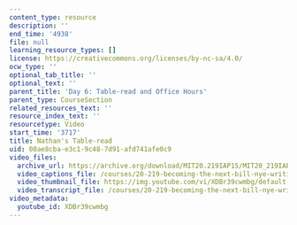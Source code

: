 ```yaml
---
content_type: resource
description: ''
end_time: '4938'
file: null
learning_resource_types: []
license: https://creativecommons.org/licenses/by-nc-sa/4.0/
ocw_type: ''
optional_tab_title: ''
optional_text: ''
parent_title: 'Day 6: Table-read and Office Hours'
parent_type: CourseSection
related_resources_text: ''
resource_index_text: ''
resourcetype: Video
start_time: '3717'
title: Nathan's Table-read
uid: 08ae8cba-e3c1-9c48-7d91-afd741afe0c9
video_files:
  archive_url: https://archive.org/download/MIT20.219IAP15/MIT20_219IAP15_D06_300k.mp4
  video_captions_file: /courses/20-219-becoming-the-next-bill-nye-writing-and-hosting-the-educational-show-january-iap-2015/a184d457da4e59a9b719f8ccd5f9e3ec_XDBr39cwmbg.vtt
  video_thumbnail_file: https://img.youtube.com/vi/XDBr39cwmbg/default.jpg
  video_transcript_file: /courses/20-219-becoming-the-next-bill-nye-writing-and-hosting-the-educational-show-january-iap-2015/3165c6e8534e6be742932fd0d2e597a3_XDBr39cwmbg.pdf
video_metadata:
  youtube_id: XDBr39cwmbg
---
```

